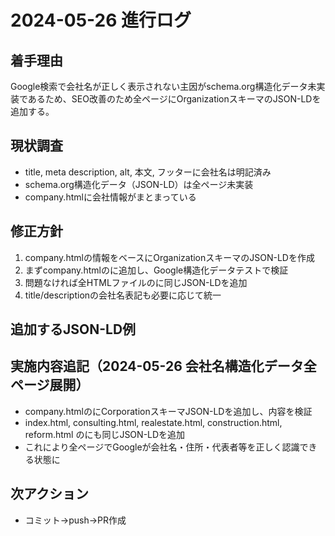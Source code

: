 # 2024-05-26 進行ログ

## 着手理由
Google検索で会社名が正しく表示されない主因がschema.org構造化データ未実装であるため、SEO改善のため全ページにOrganizationスキーマのJSON-LDを追加する。

## 現状調査
- title, meta description, alt, 本文, フッターに会社名は明記済み
- schema.org構造化データ（JSON-LD）は全ページ未実装
- company.htmlに会社情報がまとまっている

## 修正方針
1. company.htmlの情報をベースにOrganizationスキーマのJSON-LDを作成
2. まずcompany.htmlの<head>に追加し、Google構造化データテストで検証
3. 問題なければ全HTMLファイルの<head>に同じJSON-LDを追加
4. title/descriptionの会社名表記も必要に応じて統一

## 追加するJSON-LD例
<script type="application/ld+json">
{
  "@context": "https://schema.org",
  "@type": "Organization",
  "name": "ケイエスビルド株式会社",
  "url": "https://ks-building.com/",
  "logo": "https://ks-building.com/img/rogo.svg",
  "address": {
    "@type": "PostalAddress",
    "streetAddress": "新横浜３丁目１９－１１ 加瀬ビル８８",
    "addressLocality": "横浜市港北区",
    "addressRegion": "神奈川県",
    "postalCode": "",
    "addressCountry": "JP"
  },
  "founder": "鈴木 一弘",
  "foundingDate": "2024-08",
  "contactPoint": [{
    "@type": "ContactPoint",
    "contactType": "customer support",
    "url": "https://ks-building.com/company.html"
  }]
}
</script>

## 実施内容追記（2024-05-26 会社名構造化データ全ページ展開）
- company.htmlの<head>にCorporationスキーマJSON-LDを追加し、内容を検証
- index.html, consulting.html, realestate.html, construction.html, reform.html の<head>にも同じJSON-LDを追加
- これにより全ページでGoogleが会社名・住所・代表者等を正しく認識できる状態に

## 次アクション
- コミット→push→PR作成
